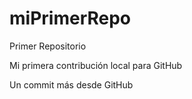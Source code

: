 # miPrimerRepo

Primer Repositorio

Mi primera contribución local para GitHub

Un commit más desde GitHub
